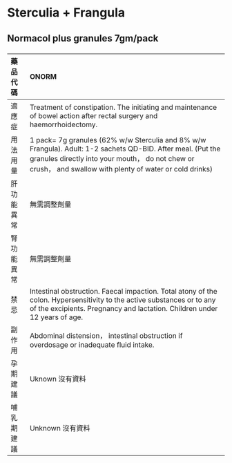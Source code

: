 # Sterculia + Frangula

## Normacol plus granules 7gm/pack

##### 

| 藥品代碼   | ONORM                                                                                                                                                                                                                    |
|:-----------|:-------------------------------------------------------------------------------------------------------------------------------------------------------------------------------------------------------------------------|
| 適應症     | Treatment of constipation. The initiating and maintenance of bowel action after rectal surgery and haemorrhoidectomy.                                                                                                    |
| 用法用量   | 1 pack= 7g granules (62% w/w Sterculia and 8% w/w Frangula). Adult: 1-2 sachets QD-BID. After meal. (Put the granules directly into your mouth， do not chew or crush， and swallow with plenty of water or cold drinks) |
| 肝功能異常 | 無需調整劑量                                                                                                                                                                                                             |
| 腎功能異常 | 無需調整劑量                                                                                                                                                                                                             |
| 禁忌       | Intestinal obstruction. Faecal impaction. Total atony of the colon. Hypersensitivity to the active substances or to any of the excipients. Pregnancy and lactation. Children under 12 years of age.                      |
| 副作用     | Abdominal distension， intestinal obstruction if overdosage or inadequate fluid intake.                                                                                                                                  |
| 孕期建議   | Uknown 沒有資料                                                                                                                                                                                                          |
| 哺乳期建議 | Unknown 沒有資料                                                                                                                                                                                                         |

